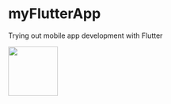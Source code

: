 # myFlutterApp

Trying out mobile app development with Flutter

<img src = "https://github.com/AlexanderTanJunAn/first_flutter_app/blob/main/ios/Simulator%20Screen%20Shot%20-%20iPhone%2012%20Pro%20Max%20-%202021-03-13%20at%2016.15.35.png" width = "100" height = "100">
